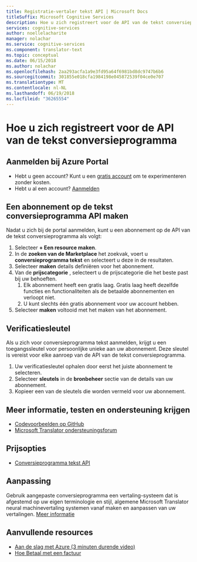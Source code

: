 ```yaml
---
title: Registratie-vertaler tekst API | Microsoft Docs
titleSuffix: Microsoft Cognitive Services
description: Hoe u zich registreert voor de API van de tekst conversieprogramma.
services: cognitive-services
author: noellelacharite
manager: nolachar
ms.service: cognitive-services
ms.component: translator-text
ms.topic: conceptual
ms.date: 06/15/2018
ms.author: nolachar
ms.openlocfilehash: 2aa293acfa1a9e3fd95a64f6981bd8dc9747b6b6
ms.sourcegitcommit: 301855e018cfa1984198e045872539f04ce0e707
ms.translationtype: MT
ms.contentlocale: nl-NL
ms.lasthandoff: 06/19/2018
ms.locfileid: "36265554"
---
```

# <a name="how-to-sign-up-for-the-translator-text-api"></a>Hoe u zich registreert voor de API van de tekst conversieprogramma

## <a name="sign-in-to-the-azure-portal"></a>Aanmelden bij Azure Portal

- Hebt u geen account? Kunt u een [gratis account](https://azure.microsoft.com/free/) om te experimenteren zonder kosten.
- Hebt u al een account? [Aanmelden](https://ms.portal.azure.com/)

## <a name="create-a-subscription-to-the-translator-text-api"></a>Een abonnement op de tekst conversieprogramma API maken

Nadat u zich bij de portal aanmelden, kunt u een abonnement op de API van de tekst conversieprogramma als volgt:

1. Selecteer **+ Een resource maken**.
1. In de **zoeken van de Marketplace** het zoekvak, voert u **conversieprogramma tekst** en selecteert u deze in de resultaten.
1. Selecteer **maken** details definiëren voor het abonnement.
1. Van de **prijscategorie** , selecteert u de prijscategorie die het beste past bij uw behoeften.
    1. Elk abonnement heeft een gratis laag. Gratis laag heeft dezelfde functies en functionaliteiten als de betaalde abonnementen en verloopt niet.
    1. U kunt slechts één gratis abonnement voor uw account hebben.
1. Selecteer **maken** voltooid met het maken van het abonnement.

## <a name="authentication-key"></a>Verificatiesleutel

Als u zich voor conversieprogramma tekst aanmelden, krijgt u een toegangssleutel voor persoonlijke unieke aan uw abonnement. Deze sleutel is vereist voor elke aanroep van de API van de tekst conversieprogramma.

1. Uw verificatiesleutel ophalen door eerst het juiste abonnement te selecteren.
1. Selecteer **sleutels** in de **bronbeheer** sectie van de details van uw abonnement.
1. Kopieer een van de sleutels die worden vermeld voor uw abonnement.

## <a name="learn-test-and-get-support"></a>Meer informatie, testen en ondersteuning krijgen

- [Codevoorbeelden op GitHub](https://github.com/MicrosoftTranslator)
- [Microsoft Translator ondersteuningsforum](http://www.aka.ms/TranslatorForum)

## <a name="pricing-options"></a>Prijsopties

- [Conversieprogramma tekst API](https://azure.microsoft.com/pricing/details/cognitive-services/translator-text-api/)

## <a name="customization"></a>Aanpassing

Gebruik aangepaste conversieprogramma een vertaling-systeem dat is afgestemd op uw eigen terminologie en stijl, algemene Microsoft Translator neural machinevertaling systemen vanaf maken en aanpassen van uw vertalingen. [Meer informatie](customization.md)

## <a name="additional-resources"></a>Aanvullende resources

- [Aan de slag met Azure (3 minuten durende video)](https://azure.microsoft.com/get-started/?b=16.24)
- [Hoe Betaal met een factuur](https://azure.microsoft.com/pricing/invoicing/)
